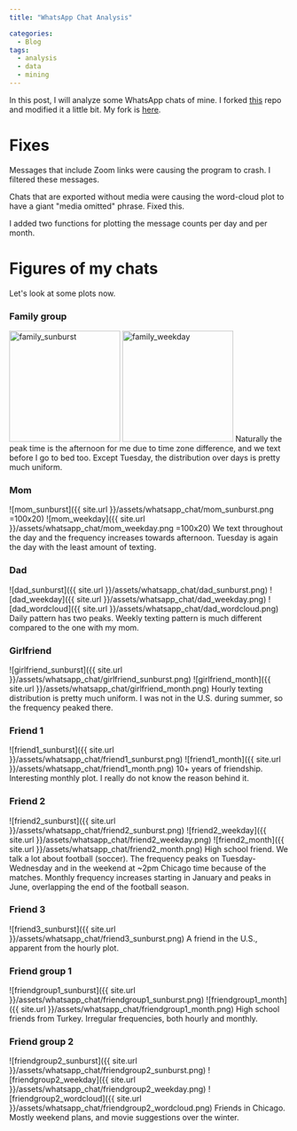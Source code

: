 ```yaml
---
title: "WhatsApp Chat Analysis"

categories:
  - Blog
tags:
  - analysis
  - data
  - mining
---
```


In this post, I will analyze some WhatsApp chats of mine. I forked <a href="https://github.com/joweich/chat-miner">this</a> repo and modified it a little bit. My fork is <a href="https://github.com/alperengormez/chat-miner">here</a>.

# Fixes
Messages that include Zoom links were causing the program to crash. I filtered these messages.

Chats that are exported without media were causing the word-cloud plot to have a giant "media omitted" phrase. Fixed this.

I added two functions for plotting the message counts per day and per month.

# Figures of my chats

Let's look at some plots now.

### Family group
<img src="family_sunburst.png" alt="family_sunburst" width="200"/> <img src="family_weekday.png" alt="family_weekday" width="200"/>
Naturally the peak time is the afternoon for me due to time zone difference, and we text before I go to bed too. Except Tuesday, the distribution over days is pretty much uniform.

### Mom
![mom_sunburst]({{ site.url }}/assets/whatsapp_chat/mom_sunburst.png =100x20) ![mom_weekday]({{ site.url }}/assets/whatsapp_chat/mom_weekday.png =100x20)
We text throughout the day and the frequency increases towards afternoon. Tuesday is again the day with the least amount of texting.

### Dad
![dad_sunburst]({{ site.url }}/assets/whatsapp_chat/dad_sunburst.png) ![dad_weekday]({{ site.url }}/assets/whatsapp_chat/dad_weekday.png) ![dad_wordcloud]({{ site.url }}/assets/whatsapp_chat/dad_wordcloud.png)
Daily pattern has two peaks. Weekly texting pattern is much different compared to the one with my mom.

### Girlfriend
![girlfriend_sunburst]({{ site.url }}/assets/whatsapp_chat/girlfriend_sunburst.png) ![girlfriend_month]({{ site.url }}/assets/whatsapp_chat/girlfriend_month.png)
Hourly texting distribution is pretty much uniform. I was not in the U.S. during summer, so the frequency peaked there.

### Friend 1
![friend1_sunburst]({{ site.url }}/assets/whatsapp_chat/friend1_sunburst.png) ![friend1_month]({{ site.url }}/assets/whatsapp_chat/friend1_month.png) 
10+ years of friendship. Interesting monthly plot. I really do not know the reason behind it.

### Friend 2
![friend2_sunburst]({{ site.url }}/assets/whatsapp_chat/friend2_sunburst.png) ![friend2_weekday]({{ site.url }}/assets/whatsapp_chat/friend2_weekday.png) ![friend2_month]({{ site.url }}/assets/whatsapp_chat/friend2_month.png)
High school friend. We talk a lot about football (soccer). The frequency peaks on Tuesday-Wednesday and in the weekend at ~2pm Chicago time because of the matches. Monthly frequency increases starting in January and peaks in June, overlapping the end of the football season.

### Friend 3
![friend3_sunburst]({{ site.url }}/assets/whatsapp_chat/friend3_sunburst.png)
A friend in the U.S., apparent from the hourly plot.

### Friend group 1
![friendgroup1_sunburst]({{ site.url }}/assets/whatsapp_chat/friendgroup1_sunburst.png) ![friendgroup1_month]({{ site.url }}/assets/whatsapp_chat/friendgroup1_month.png)
High school friends from Turkey. Irregular frequencies, both hourly and monthly.

### Friend group 2
![friendgroup2_sunburst]({{ site.url }}/assets/whatsapp_chat/friendgroup2_sunburst.png) ![friendgroup2_weekday]({{ site.url }}/assets/whatsapp_chat/friendgroup2_weekday.png) ![friendgroup2_wordcloud]({{ site.url }}/assets/whatsapp_chat/friendgroup2_wordcloud.png)
Friends in Chicago. Mostly weekend plans, and movie suggestions over the winter.